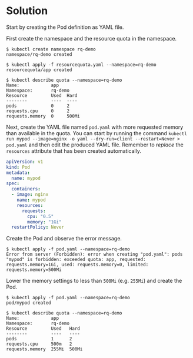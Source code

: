 # Solution

Start by creating the Pod definition as YAML file.

First create the namespace and the resource quota in the namespace.

```
$ kubectl create namespace rq-demo
namespace/rq-demo created

$ kubectl apply -f resourcequota.yaml --namespace=rq-demo
resourcequota/app created

$ kubectl describe quota --namespace=rq-demo
Name:            app
Namespace:       rq-demo
Resource         Used  Hard
--------         ----  ----
pods             0     2
requests.cpu     0     2
requests.memory  0     500Mi
```

Next, create the YAML file named `pod.yaml` with more requested memory than available in the quota. You can start by running the command `kubectl run mypod --image=nginx -o yaml --dry-run=client --restart=Never > pod.yaml` and then edit the produced YAML file. Remember to _replace_ the `resources` attribute that has been created automatically.

```yaml
apiVersion: v1
kind: Pod
metadata:
  name: mypod
spec:
  containers:
  - image: nginx
    name: mypod
    resources:
      requests:
        cpu: "0.5"
        memory: "1Gi"
  restartPolicy: Never
```

Create the Pod and observe the error message.

```
$ kubectl apply -f pod.yaml --namespace=rq-demo
Error from server (Forbidden): error when creating "pod.yaml": pods "mypod" is forbidden: exceeded quota: app, requested: requests.memory=1Gi, used: requests.memory=0, limited: requests.memory=500Mi
```

Lower the memory settings to less than `500Mi` (e.g. `255Mi`) and create the Pod.

```
$ kubectl apply -f pod.yaml --namespace=rq-demo
pod/mypod created

$ kubectl describe quota --namespace=rq-demo
Name:            app
Namespace:       rq-demo
Resource         Used   Hard
--------         ----   ----
pods             1      2
requests.cpu     500m   2
requests.memory  255Mi  500Mi
```
